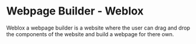 # Webpage Builder - Weblox

Weblox a webpage builder is a website where the user can drag and drop the components of the website and build a webpage for there own.
